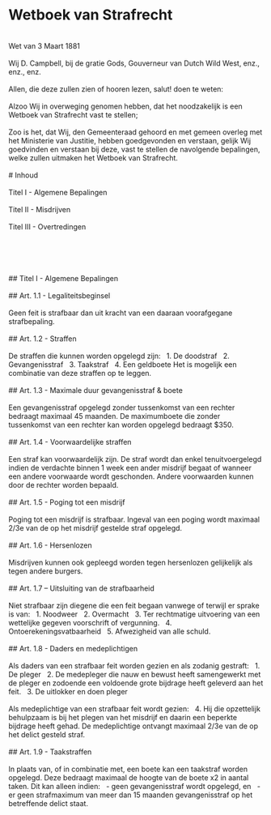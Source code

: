# Wetboek van Strafrecht
<br>
Wet van 3 Maart 1881
<br></br>
Wij D. Campbell, bij de gratie Gods, Gouverneur van Dutch Wild West, enz., enz., enz.
<br></br>
Allen, die deze zullen zien of hooren lezen, salut! doen te weten:
<br></br>
Alzoo Wij in overweging genomen hebben, dat het noodzakelijk is een Wetboek van Strafrecht vast te stellen;
<br></br>
Zoo is het, dat Wij, den Gemeenteraad gehoord en met gemeen overleg met het Ministerie van Justitie, hebben goedgevonden en verstaan, gelijk Wij goedvinden en verstaan bij deze, vast te stellen de navolgende bepalingen, welke zullen uitmaken het Wetboek van Strafrecht.
<br></br>
# Inhoud
<br></br>
Titel I - Algemene Bepalingen
<br></br>
Titel II - Misdrijven
<br></br>
Titel III - Overtredingen
<br></br>
<br></br>
<br></br>
## Titel I - Algemene Bepalingen
<br></br>
## Art. 1.1 - Legaliteitsbeginsel
<br></br>
Geen feit is strafbaar dan uit kracht van een daaraan voorafgegane strafbepaling.
<br></br>
## Art. 1.2 - Straffen
<br></br>
De straffen die kunnen worden opgelegd zijn:
&nbsp; 1. De doodstraf
&nbsp; 2. Gevangenisstraf
&nbsp; 3. Taakstraf
&nbsp; 4. Een geldboete
Het is mogelijk een combinatie van deze straffen op te leggen.
<br></br>
## Art. 1.3 - Maximale duur gevangenisstraf & boete
<br></br>
Een gevangenisstraf opgelegd zonder tussenkomst van een rechter bedraagt maximaal 45 maanden. De maximumboete die zonder tussenkomst van een rechter kan worden opgelegd bedraagt $350.
<br></br>
## Art. 1.4 - Voorwaardelijke straffen
<br></br>
Een straf kan voorwaardelijk zijn. De straf wordt dan enkel tenuitvoergelegd indien de verdachte binnen 1 week een ander misdrijf begaat of wanneer een andere voorwaarde wordt geschonden. Andere voorwaarden kunnen door de rechter worden bepaald.
<br></br>
## Art. 1.5 - Poging tot een misdrijf
<br></br>
Poging tot een misdrijf is strafbaar. Ingeval van een poging wordt maximaal 2/3e van de op het misdrijf gestelde straf opgelegd.
<br></br>
## Art. 1.6 - Hersenlozen
<br></br>
Misdrijven kunnen ook gepleegd worden tegen hersenlozen gelijkelijk als tegen andere burgers.
<br></br>
## Art. 1.7 – Uitsluiting van de strafbaarheid
<br></br>
Niet strafbaar zijn diegene die een feit begaan vanwege of terwijl er sprake is van:
&nbsp; 1. Noodweer
&nbsp; 2. Overmacht
&nbsp; 3. Ter rechtmatige uitvoering van een wettelijke gegeven voorschrift of vergunning.
&nbsp; 4. Ontoerekeningsvatbaarheid
&nbsp; 5. Afwezigheid van alle schuld.
<br></br>
## Art. 1.8 - Daders en medeplichtigen
<br></br>
Als daders van een strafbaar feit worden gezien en als zodanig gestraft:
&nbsp; 1. De pleger
&nbsp; 2. De medepleger die nauw en bewust heeft samengewerkt met de pleger en zodoende een voldoende grote bijdrage heeft geleverd aan het feit.
&nbsp; 3. De uitlokker en doen pleger
<br></br>
Als medeplichtige van een strafbaar feit wordt gezien:
&nbsp; 4. Hij die opzettelijk behulpzaam is bij het plegen van het misdrijf en daarin een beperkte bijdrage heeft gehad. De medeplichtige ontvangt maximaal 2/3e van de op het delict gesteld straf.
<br></br>
## Art. 1.9 - Taakstraffen
<br></br>
In plaats van, of in combinatie met, een boete kan een taakstraf worden opgelegd. Deze bedraagt maximaal de hoogte van de boete x2 in aantal taken.
Dit kan alleen indien:
&nbsp; - geen gevangenisstraf wordt opgelegd, en
&nbsp; - er geen strafmaximum van meer dan 15 maanden gevangenisstraf op het betreffende delict staat.